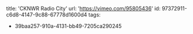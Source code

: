 title: 'CKNWR Radio City'
url: 'https://vimeo.com/95805436'
id: 97372911-c6d8-4147-9c88-67778d1600d4
tags:
  - 39baa257-910a-4131-bb49-7205ca290245
